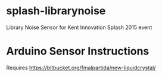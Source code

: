 # splash-librarynoise
Library Noise Sensor for Kent Innovation Splash 2015 event

# Arduino Sensor Instructions

Requires https://bitbucket.org/fmalpartida/new-liquidcrystal/
